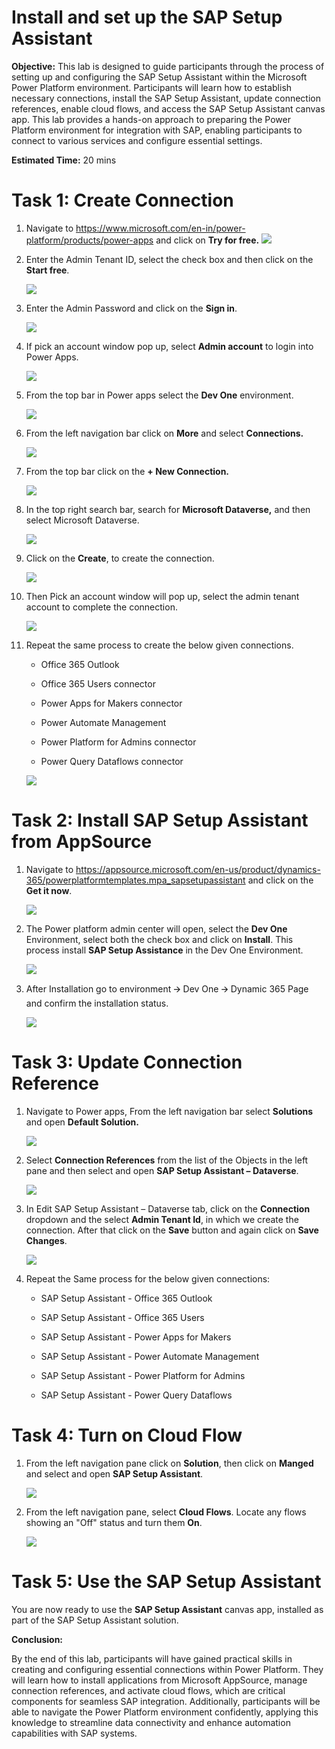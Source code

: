 # Install and set up the SAP Setup Assistant

**Objective:** This lab is designed to guide participants through the
process of setting up and configuring the SAP Setup Assistant within the
Microsoft Power Platform environment. Participants will learn how to
establish necessary connections, install the SAP Setup Assistant, update
connection references, enable cloud flows, and access the SAP Setup
Assistant canvas app. This lab provides a hands-on approach to preparing
the Power Platform environment for integration with SAP, enabling
participants to connect to various services and configure essential
settings.

**Estimated Time:** 20 mins

# Task 1: Create Connection

1.  Navigate to
    <https://www.microsoft.com/en-in/power-platform/products/power-apps>
    and click on **Try for free.**
    ![](./media/image1.png)


2.  Enter the Admin Tenant ID, select the check box and then click on
    the **Start free**.

    ![](./media/image2.png)


3.  Enter the Admin Password and click on the **Sign in**.

    ![](./media/image3.png)


4.  If pick an account window pop up, select **Admin account** to login
    into Power Apps.

    ![](./media/image4.png)


5.  From the top bar in Power apps select the **Dev One** environment.

    ![](./media/image5.png)


6.  From the left navigation bar click on **More** and select
    **Connections.**

    ![](./media/image6.png)


7.  From the top bar click on the **+ New Connection.**

    ![](./media/image7.png)


8.  In the top right search bar, search for **Microsoft Dataverse,** and
    then select Microsoft Dataverse.

    ![](./media/image8.png)


9.  Click on the **Create**, to create the connection.

    ![](./media/image9.png)

10. Then Pick an account window will pop up, select the admin tenant
    account to complete the connection.

    ![](./media/image10.png)


11. Repeat the same process to create the below given connections.

    - Office 365 Outlook

    - Office 365 Users connector

    - Power Apps for Makers connector

    - Power Automate Management

    - Power Platform for Admins connector

    - Power Query Dataflows connector

    ![](./media/image11.png)


# Task 2: Install SAP Setup Assistant from AppSource

1.  Navigate to
    <https://appsource.microsoft.com/en-us/product/dynamics-365/powerplatformtemplates.mpa_sapsetupassistant>
    and click on the **Get it now**.

    ![](./media/image12.png)

2.  The Power platform admin center will open, select the **Dev One**
    Environment, select both the check box and click on **Install**.
    This process install **SAP Setup Assistance** in the Dev One
    Environment.

    ![](./media/image13.png)


3.  After Installation go to environment 🡪 Dev One 🡪 Dynamic 365 Page
    and confirm the installation status.

    ![](./media/image14.png)


# Task 3: Update Connection Reference

1.  Navigate to Power apps, From the left navigation bar select
    **Solutions** and open **Default Solution.**

    ![](./media/image15.png)


2.  Select **Connection References** from the list of the Objects in the
    left pane and then select and open **SAP Setup Assistant –
    Dataverse**.

    ![](./media/image16.png)


3.  In Edit SAP Setup Assistant – Dataverse tab, click on the
    **Connection** dropdown and the select **Admin Tenant Id**, in which
    we create the connection. After that click on the **Save** button
    and again click on **Save Changes**.

    ![](./media/image17.png)


4.  Repeat the Same process for the below given connections:

    - SAP Setup Assistant - Office 365 Outlook

    - SAP Setup Assistant - Office 365 Users

    - SAP Setup Assistant - Power Apps for Makers

    - SAP Setup Assistant - Power Automate Management

    - SAP Setup Assistant - Power Platform for Admins

    - SAP Setup Assistant - Power Query Dataflows

# Task 4: Turn on Cloud Flow

1.  From the left navigation pane click on **Solution**, then click on
    **Manged** and select and open **SAP Setup Assistant**.

    ![](./media/image18.png)


2.  From the left navigation pane, select **Cloud Flows**. Locate any
    flows showing an "Off" status and turn them **On**.

    ![](./media/image19.png)


# Task 5: Use the SAP Setup Assistant

You are now ready to use the **SAP Setup Assistant** canvas app,
installed as part of the SAP Setup Assistant solution.

**Conclusion:**

By the end of this lab, participants will have gained practical skills
in creating and configuring essential connections within Power Platform.
They will learn how to install applications from Microsoft AppSource,
manage connection references, and activate cloud flows, which are
critical components for seamless SAP integration. Additionally,
participants will be able to navigate the Power Platform environment
confidently, applying this knowledge to streamline data connectivity and
enhance automation capabilities with SAP systems.
